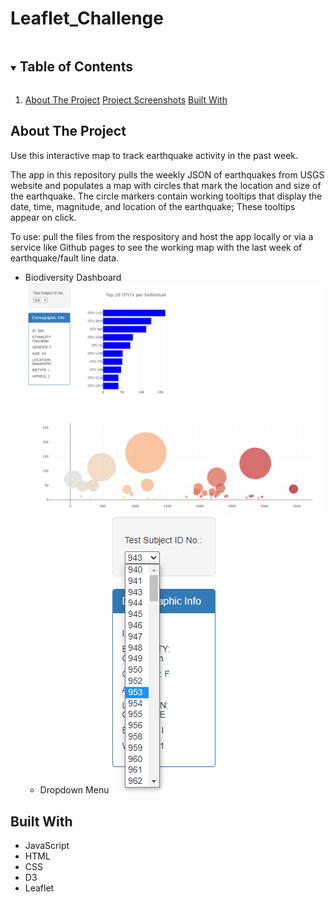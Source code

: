 # Leaflet_Challenge

<!--READ ME-->

<!-- TABLE OF CONTENTS -->
<details open="open">
  <summary><h2 style="display: inline-block">Table of Contents</h2></summary>
  <ol>
    <li>
      <a href="#about-the-project">About The Project</a>
      <a href="#built-with">Project Screenshots</a>
      <a href="#built-with">Built With</a>
    </li>
  </ol>
</details>

<!-- ABOUT THE PROJECT -->
## About The Project

Use this interactive map to track earthquake activity in the past week.

The app in this repository pulls the weekly JSON of earthquakes from USGS website and populates a map with circles that mark the location and size of the earthquake. The circle markers contain working tooltips that display the date, time, magnitude, and location of the earthquake; These tooltips appear on click.

To use: pull the files from the respository and host the app locally or via a service like Github pages to see the working map with the last week of earthquake/fault line data.

<!-- Project Screenshots -->
* Biodiversity Dashboard
  ![image](https://raw.githubusercontent.com/Boyder3113/BBBiodiversity.io/main/Images/BBDashboard.PNG)
  * Dropdown Menu
  ![image](https://github.com/Boyder3113/BBBiodiversity.io/blob/main/Images/BBDropdown.PNG?raw=true)

<!-- BUILT WITH -->
## Built With

* JavaScript
* HTML
* CSS
* D3
* Leaflet

